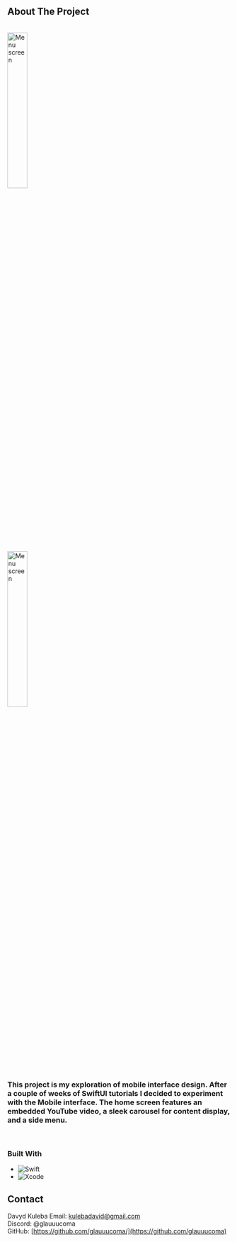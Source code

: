 <!-- ABOUT THE PROJECT -->
## About The Project

<br/>
<img src="https://github.com/glauuucoma/Home-Screen-Proto/assets/36370603/7763e95b-4ef9-499a-90f1-33c22ce39590" alt="Menu screen" width="30%">
<div width="30%"></div>
<img src="https://github.com/glauuucoma/Home-Screen-Proto/assets/36370603/57f9e8f1-9a5d-4106-8ebd-a89b2576d3fa" alt="Menu screen" width="30%">
<br/>

<h3>This project is my exploration of mobile interface design. After a couple of weeks of SwiftUI tutorials I decided to experiment with the Mobile interface. The home screen features an embedded YouTube video, a sleek carousel for content display, and a side menu.</h3>
<br/>

### Built With

* ![Swift](https://img.shields.io/badge/swift-F54A2A?style=for-the-badge&logo=swift&logoColor=white)
* ![Xcode](https://img.shields.io/badge/Xcode-007ACC?style=for-the-badge&logo=Xcode&logoColor=white)


<!-- CONTACT -->
## Contact

Davyd Kuleba
Email: kulebadavid@gmail.com <br/>
Discord: @glauuucoma <br/>
GitHub: [https://github.com/glauuucoma/](https://github.com/glauuucoma)<br/>
